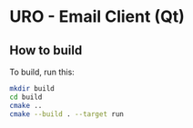 # URO - Email Client (Qt)


## How to build

To build, run this:

```bash
mkdir build
cd build
cmake ..
cmake --build . --target run
```


